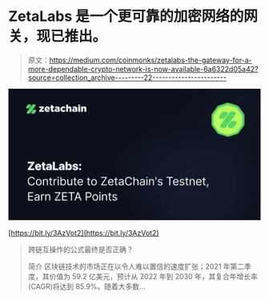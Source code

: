 # ZetaLabs 是一个更可靠的加密网络的网关，现已推出。

> 原文：<https://medium.com/coinmonks/zetalabs-the-gateway-for-a-more-dependable-crypto-network-is-now-available-6a6322d05a42?source=collection_archive---------22----------------------->

![](img/7a8cf0cbe3380f77700b6bba92309348.png)

[https://bit.ly/3AzVot2](https://bit.ly/3AzVot2)

> 跨链互操作的公式最终是否正确？
> 
> 简介
> 区块链技术的市场正在以令人难以置信的速度扩张；2021 年第二季度，其价值为 59.2 亿美元，预计从 2022 年到 2030 年，其复合年增长率(CAGR)将达到 85.9%。随着大多数…